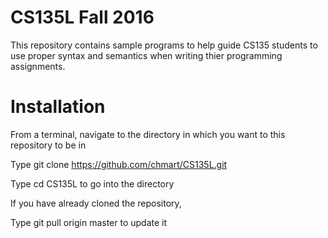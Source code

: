 # CS135L Fall 2016
This repository contains sample programs to help guide CS135 students to use proper syntax and semantics when writing thier programming assignments.

# Installation

From a terminal, navigate to the directory in which you want to this repository to be in 

Type git clone https://github.com/chmart/CS135L.git

Type cd CS135L to go into the directory

If you have already cloned the repository,

Type git pull origin master to update it 
